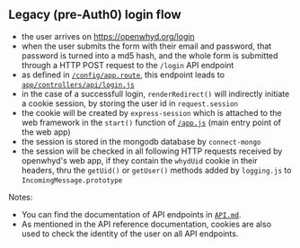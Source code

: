 ## Legacy (pre-Auth0) login flow

- the user arrives on https://openwhyd.org/login
- when the user submits the form with their email and password, that password is turned into a md5 hash, and the whole form is submitted through a HTTP POST request to the `/login` API endpoint
- as defined in [`/config/app.route`](../config/app.route), this endpoint leads to [`app/controllers/api/login.js`](/app/controllers/api/login.js)
- in the case of a successfull login, `renderRedirect()` will indirectly initiate a cookie session, by storing the user id in `request.session`
- the cookie will be created by `express-session` which is attached to the web framework in the `start()` function of [`/app.js`](/app.js) (main entry point of the web app)
- the session is stored in the mongodb database by `connect-mongo`
- the session will be checked in all following HTTP requests received by openwhyd's web app, if they contain the `whydUid` cookie in their headers, thru the `getUid()` or `getUser()` methods added by `logging.js` to `IncomingMessage.prototype`

Notes:

- You can find the documentation of API endpoints in [`API.md`](API.md).
- As mentioned in the API reference documentation, cookies are also used to check the identity of the user on all API endpoints.
